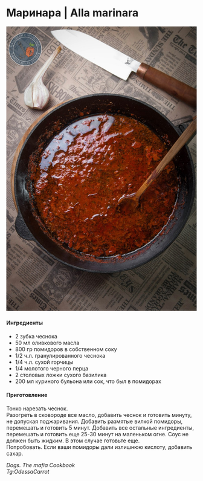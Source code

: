 ﻿---
image: ../pics/photo_2019-04-22_16-00-26.jpg
---
# Маринара \| Alla marinara

![Маринара](../pics/photo_2019-04-22_16-00-26.jpg)

#### Ингредиенты

* 2 зубка чеснока
* 50 мл оливкового масла
* 800 гр помидоров в собственном соку
* 1/2 ч.л. гранулированного чеснока
* 1/4 ч.л. сухой горчицы
* 1/4 молотого черного перца
* 2 столовых ложки сухого базилика
* 200 мл куриного бульона или сок, что был в помидорах

#### Приготовление

Тонко нарезать чеснок.  
Разогреть в сковороде все масло, добавить чеснок и готовить минуту, не допуская поджаривания. Добавить размятые вилкой помидоры, перемешать и готовить 5 минут. Добавить все остальные ингредиенты, перемешать и готовить еще 25-30 минут на маленьком огне. Соус не должен быть жидким. В этом случае готовьте еще.  
Попробовать. Если ваши помидоры дали излишнюю кислоту, добавить сахар.

*Dogs. The mafia Cookbook*  
*Tg:OdessaCarrot*
